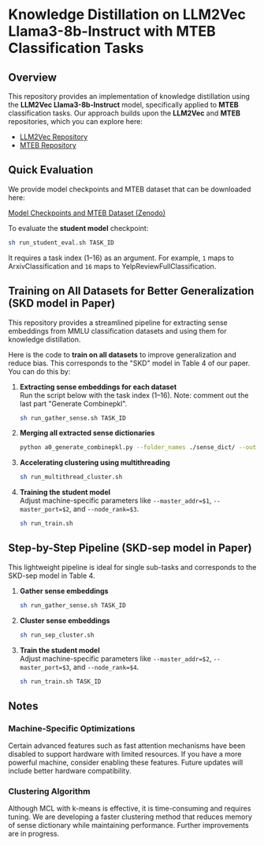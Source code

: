# Knowledge Distillation on LLM2Vec Llama3-8b-Instruct with MTEB Classification Tasks

## Overview

This repository provides an implementation of knowledge distillation using the **LLM2Vec Llama3-8b-Instruct** model, specifically applied to **MTEB** classification tasks. Our approach builds upon the **LLM2Vec** and **MTEB** repositories, which you can explore here:

- [LLM2Vec Repository](https://github.com/McGill-NLP/llm2vec)  
- [MTEB Repository](https://github.com/embeddings-benchmark/mteb)  


## Quick Evaluation

We provide model checkpoints and MTEB dataset that can be downloaded here:

[Model Checkpoints and MTEB Dataset (Zenodo)](https://zenodo.org/records/15717874?token=eyJhbGciOiJIUzUxMiJ9.eyJpZCI6IjQ5NjBiNDdmLTExN2YtNDA3Zi04MjE0LTEzNDljMzYyYWFjMCIsImRhdGEiOnt9LCJyYW5kb20iOiJlYWRhYTg3ZTg3ZWQ4ZTIwMmFiNjYyMTc5YTM5OWQ4OCJ9.RumQ32CMo3s9lHfHCdadhk3lCNltDjf1bpCA91tTABh-VFZWT_X53m5H0x30sv-AsonONddDT9gudoV0EeIKBA)

To evaluate the **student model** checkpoint:

```bash
sh run_student_eval.sh TASK_ID
```

It requires a task index (1–16) as an argument. For example, `1` maps to ArxivClassification and `16` maps to YelpReviewFullClassification.

## Training on All Datasets for Better Generalization (SKD model in Paper)

This repository provides a streamlined pipeline for extracting sense embeddings from MMLU classification datasets and using them for knowledge distillation.

Here is the code to **train on all datasets** to improve generalization and reduce bias. This corresponds to the "SKD" model in Table 4 of our paper. You can do this by:

1. **Extracting sense embeddings for each dataset**  
   Run the script below with the task index (1–16). Note: comment out the last part "Generate Combinepkl".
   ```bash
   sh run_gather_sense.sh TASK_ID
   ```

2. **Merging all extracted sense dictionaries**  
   ```bash
   python a0_generate_combinepkl.py --folder_names ./sense_dict/ --output_keyword ./sense_dict/combine_1000
   ```

3. **Accelerating clustering using multithreading**  
   ```bash
   sh run_multithread_cluster.sh
   ```

4. **Training the student model**  
   Adjust machine-specific parameters like `--master_addr=$1`, `--master_port=$2`, and `--node_rank=$3`.
   ```bash
   sh run_train.sh
   ```

## Step-by-Step Pipeline (SKD-sep model in Paper)

This lightweight pipeline is ideal for single sub-tasks and corresponds to the SKD-sep model in Table 4.

1. **Gather sense embeddings**  
   ```bash
   sh run_gather_sense.sh TASK_ID
   ```

2. **Cluster sense embeddings**  
   ```bash
   sh run_sep_cluster.sh
   ```

3. **Train the student model**  
   Adjust machine-specific parameters like `--master_addr=$2`, `--master_port=$3`, and `--node_rank=$4`.
   ```bash
   sh run_train.sh TASK_ID
   ```

## Notes

### Machine-Specific Optimizations

Certain advanced features such as fast attention mechanisms have been disabled to support hardware with limited resources. If you have a more powerful machine, consider enabling these features. Future updates will include better hardware compatibility.

### Clustering Algorithm

Although MCL with k-means is effective, it is time-consuming and requires tuning. We are developing a faster clustering method that reduces memory of sense dictionary while maintaining performance. Further improvements are in progress.

